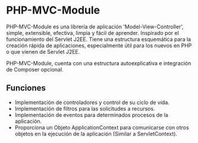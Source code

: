 # PHP-MVC-Module
PHP-MVC-Module es una librería de aplicación 'Model-View-Controller', simple, extensible, efectiva, limpia y fácil de aprender. Inspirado por el funcionamiento del Servlet J2EE.
Tiene una estructura esquemática para la creación rápida de aplicaciones, especialmente útil para los nuevos en PHP o que vienen de Servlet J2EE.

PHP-MVC-Module, cuenta con una estructura autoexplicativa e integración de Composer opcional.

## Funciones
-   Implementación de controladores y control de su ciclo de vida.
-   Implementación de filtros para las solicitudes a recursos.
-   Implementación de eventos para determinados procesos de la aplicación.
-   Proporciona un Objeto ApplicationContext para comunicarse con otros objetos en la ejecución de la aplicación (Similar a ServletContext).
